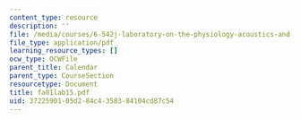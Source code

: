 ```yaml
---
content_type: resource
description: ''
file: /media/courses/6-542j-laboratory-on-the-physiology-acoustics-and-perception-of-speech-fall-2005/3722590105d284c4358384104cd87c54_fa01lab15.pdf
file_type: application/pdf
learning_resource_types: []
ocw_type: OCWFile
parent_title: Calendar
parent_type: CourseSection
resourcetype: Document
title: fa01lab15.pdf
uid: 37225901-05d2-84c4-3583-84104cd87c54
---
```


